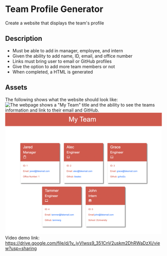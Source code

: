# Team Profile Generator
Create a website that displays the team's profile

## Description
* Must be able to add in manager, employee, and intern
* Given the ability to add name, ID, email, and office number
* Links must bring user to email or GitHub profiles
* Give the option to add more team members or not
* When completed, a HTML is generated

## Assets
The following shows what the website should look like:
![The webpage shows a "My Team" title and the ability to see the teams information and link to their email and GitHub.](https://github.com/pgomet/Team-Profile)
![Webpage image](./images/teamprofiles.jpeg)
Video demo link: https://drive.google.com/file/d/1v_jyVIwss9_351CnV2uskm2DhRWaDzXi/view?usp=sharing